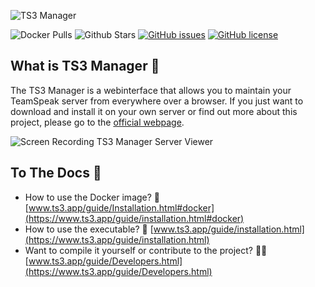![TS3 Manager](https://www.ts3.app/ts3_manager_text_new_2.svg)

![Docker Pulls](https://img.shields.io/docker/pulls/joni1802/ts3-manager)
![Github Stars](https://img.shields.io/github/stars/joni1802/ts3-manager)
[![GitHub issues](https://img.shields.io/github/issues/joni1802/ts3-manager)](https://github.com/joni1802/ts3-manager/issues)
[![GitHub license](https://img.shields.io/github/license/joni1802/ts3-manager)](https://github.com/joni1802/ts3-manager/blob/master/LICENSE)

## What is TS3 Manager 🤔
The TS3 Manager is a webinterface that allows you to maintain your TeamSpeak server from everywhere over a browser. If you just want to download and install it on your own server or find out more about this project, please go to the [official webpage](https://www.ts3.app).

![Screen Recording TS3 Manager Server Viewer](https://i.imgur.com/uP3XgKi.png)

## To The Docs 📃
- How to use the Docker image? 🐳 [www.ts3.app/guide/Installation.html#docker](https://www.ts3.app/guide/installation.html#docker)
- How to use the executable? 💾 [www.ts3.app/guide/installation.html](https://www.ts3.app/guide/installation.html)
- Want to compile it yourself or contribute to the project? 🐱‍💻 [www.ts3.app/guide/Developers.html](https://www.ts3.app/guide/Developers.html)
